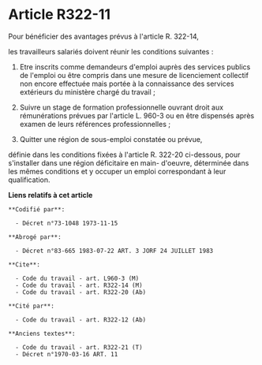 # Article R322-11

Pour bénéficier des avantages prévus à l'article R. 322-14,

les travailleurs salariés doivent réunir les conditions suivantes :

1. Etre inscrits comme demandeurs d'emploi auprès des services publics de l'emploi ou être compris dans une mesure de
licenciement collectif non encore effectuée mais portée à la connaissance des services extérieurs du ministère chargé du
travail ;

2. Suivre un stage de formation professionnelle ouvrant droit aux rémunérations prévues par l'article L. 960-3 ou en être
dispensés après examen de leurs références professionnelles ;

3. Quitter une région de sous-emploi constatée ou prévue,

définie dans les conditions fixées à l'article R. 322-20 ci-dessous, pour s'installer dans une région déficitaire en main-
d'oeuvre, déterminée dans les mêmes conditions et y occuper un emploi correspondant à leur qualification.

**Liens relatifs à cet article**

	**Codifié par**:

	  - Décret n°73-1048 1973-11-15

	**Abrogé par**:

	  - Décret n°83-665 1983-07-22 ART. 3 JORF 24 JUILLET 1983

	**Cite**:

	  - Code du travail - art. L960-3 (M)
	  - Code du travail - art. R322-14 (M)
	  - Code du travail - art. R322-20 (Ab)

	**Cité par**:

	  - Code du travail - art. R322-12 (Ab)

	**Anciens textes**:

	  - Code du travail - art. R322-21 (T)
	  - Décret n°1970-03-16 ART. 11
